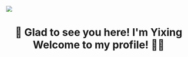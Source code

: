 [![](https://visitcount.itsvg.in/api?id=faneshion&label=Profile%20Views&color=0&icon=6&pretty=false)](https://visitcount.itsvg.in)

<!--
**faneshion/faneshion** is a ✨ _special_ ✨ repository because its `README.md` (this file) appears on your GitHub profile.

Here are some ideas to get you started:

- 🔭 I’m currently working on ...
- 🌱 I’m currently learning ...
- 👯 I’m looking to collaborate on ...
- 🤔 I’m looking for help with ...
- 💬 Ask me about ...
- 📫 How to reach me: ...
- 😄 Pronouns: ...
- ⚡ Fun fact: ...
-->

<h1 align="center">
  🫡 Glad to see you here! I'm Yixing Welcome to my profile! 🤝👋
</h1>
